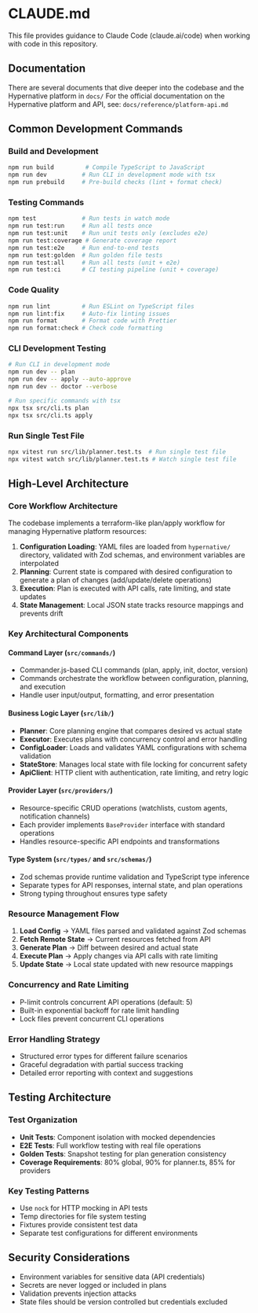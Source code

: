 # CLAUDE.md

This file provides guidance to Claude Code (claude.ai/code) when working with code in this repository.

## Documentation
There are several documents that dive deeper into the codebase and the Hypernative platform in `docs/`
For the official documentation on the Hypernative platform and API, see: `docs/reference/platform-api.md`

## Common Development Commands

### Build and Development
```bash
npm run build         # Compile TypeScript to JavaScript
npm run dev          # Run CLI in development mode with tsx
npm run prebuild     # Pre-build checks (lint + format check)
```

### Testing Commands
```bash
npm test             # Run tests in watch mode
npm run test:run     # Run all tests once
npm run test:unit    # Run unit tests only (excludes e2e)
npm run test:coverage # Generate coverage report
npm run test:e2e     # Run end-to-end tests
npm run test:golden  # Run golden file tests
npm run test:all     # Run all tests (unit + e2e)
npm run test:ci      # CI testing pipeline (unit + coverage)
```

### Code Quality
```bash
npm run lint         # Run ESLint on TypeScript files
npm run lint:fix     # Auto-fix linting issues  
npm run format       # Format code with Prettier
npm run format:check # Check code formatting
```

### CLI Development Testing
```bash
# Run CLI in development mode
npm run dev -- plan
npm run dev -- apply --auto-approve
npm run dev -- doctor --verbose

# Run specific commands with tsx
npx tsx src/cli.ts plan
npx tsx src/cli.ts apply
```

### Run Single Test File
```bash
npx vitest run src/lib/planner.test.ts  # Run single test file
npx vitest watch src/lib/planner.test.ts # Watch single test file
```

## High-Level Architecture

### Core Workflow Architecture
The codebase implements a terraform-like plan/apply workflow for managing Hypernative platform resources:

1. **Configuration Loading**: YAML files are loaded from `hypernative/` directory, validated with Zod schemas, and environment variables are interpolated
2. **Planning**: Current state is compared with desired configuration to generate a plan of changes (add/update/delete operations)
3. **Execution**: Plan is executed with API calls, rate limiting, and state updates
4. **State Management**: Local JSON state tracks resource mappings and prevents drift

### Key Architectural Components

#### Command Layer (`src/commands/`)
- Commander.js-based CLI commands (plan, apply, init, doctor, version)
- Commands orchestrate the workflow between configuration, planning, and execution
- Handle user input/output, formatting, and error presentation

#### Business Logic Layer (`src/lib/`)
- **Planner**: Core planning engine that compares desired vs actual state
- **Executor**: Executes plans with concurrency control and error handling
- **ConfigLoader**: Loads and validates YAML configurations with schema validation
- **StateStore**: Manages local state with file locking for concurrent safety
- **ApiClient**: HTTP client with authentication, rate limiting, and retry logic

#### Provider Layer (`src/providers/`)
- Resource-specific CRUD operations (watchlists, custom agents, notification channels)
- Each provider implements `BaseProvider` interface with standard operations
- Handles resource-specific API endpoints and transformations

#### Type System (`src/types/` and `src/schemas/`)
- Zod schemas provide runtime validation and TypeScript type inference
- Separate types for API responses, internal state, and plan operations
- Strong typing throughout ensures type safety

### Resource Management Flow
1. **Load Config** → YAML files parsed and validated against Zod schemas
2. **Fetch Remote State** → Current resources fetched from API
3. **Generate Plan** → Diff between desired and actual state
4. **Execute Plan** → Apply changes via API calls with rate limiting
5. **Update State** → Local state updated with new resource mappings

### Concurrency and Rate Limiting
- P-limit controls concurrent API operations (default: 5)
- Built-in exponential backoff for rate limit handling
- Lock files prevent concurrent CLI operations

### Error Handling Strategy
- Structured error types for different failure scenarios
- Graceful degradation with partial success tracking
- Detailed error reporting with context and suggestions

## Testing Architecture

### Test Organization
- **Unit Tests**: Component isolation with mocked dependencies
- **E2E Tests**: Full workflow testing with real file operations
- **Golden Tests**: Snapshot testing for plan generation consistency
- **Coverage Requirements**: 80% global, 90% for planner.ts, 85% for providers

### Key Testing Patterns
- Use `nock` for HTTP mocking in API tests
- Temp directories for file system testing
- Fixtures provide consistent test data
- Separate test configurations for different environments

## Security Considerations
- Environment variables for sensitive data (API credentials)
- Secrets are never logged or included in plans
- Validation prevents injection attacks
- State files should be version controlled but credentials excluded
